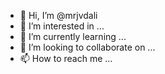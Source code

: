 - 👋 Hi, I’m @mrjvdali
- 👀 I’m interested in ...
- 🌱 I’m currently learning ...
- 💞️ I’m looking to collaborate on ...
- 📫 How to reach me ...

<!---
mrjvdali/mrjvdali is a ✨ special ✨ repository because its `README.md` (this file) appears on your GitHub profile.
You can click the Preview link to take a look at your changes.
--->
